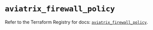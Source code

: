 # `aviatrix_firewall_policy`

Refer to the Terraform Registry for docs: [`aviatrix_firewall_policy`](https://registry.terraform.io/providers/aviatrixsystems/aviatrix/8.1.10/docs/resources/firewall_policy).
